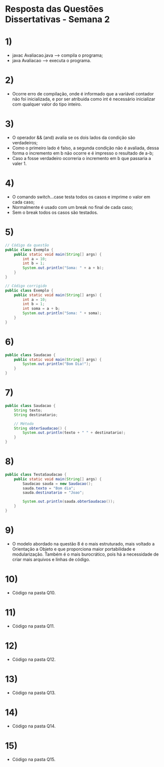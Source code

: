 # Resposta das Questões Dissertativas - Semana 2

# 1) 
- javac Avaliacao.java --> compila o programa;
- java Avaliacao --> executa o programa.

# 2)
- Ocorre erro de compilação, onde é informado que a variável contador não foi inicializada, e por ser atribuida como int é necessário inicializar com qualquer valor do tipo inteiro.

# 3)
- O operador && (and) avalia se os dois lados da condição são verdadeiros;
- Como o primeiro lado é falso, a segunda condição não é avaliada, dessa forma o incremento em b não ocorre e é impresso o resultado de a-b;
- Caso a fosse verdadeiro ocorreria o incremento em b que passaria a valer 1.

# 4)
- O comando switch...case testa todos os casos e imprime o valor em cada caso;
- Normalmente é usado com um break no final de cada caso;
- Sem o break todos os casos são testados.

# 5)
``` Java
// Código da questão
public class Exemplo {
    public static void main(String[] args) {
        int a = 10;
        int b = 1;
        System.out.println("Soma: " + a + b);
    }
}

// Código corrigido
public class Exemplo {
    public static void main(String[] args) {
        int a = 10;
        int b = 1;
        int soma = a + b;
        System.out.println("Soma: " + soma);
    }
} 
```

# 6)
``` Java
public class Saudacao {
    public static void main(String[] args) {
        System.out.println("Bom Dia!");
    }
}
```

# 7)
``` Java
public class Saudacao {
    String texto;
    String destinatario;

    // Método
    String obterSaudacao() {
        System.out.println(texto + " " + destinatario);
    }
}
```

# 8)
``` Java
public class TestaSaudacao {
    public static void main(String[] args) {
        Saudacao sauda = new Saudacao();
        sauda.texto = "Bom dia";
        sauda.destinatario = "Joao";

        System.out.println(sauda.obterSaudacao());
    }    
}
```

# 9)
- O modelo abordado na questão 8 é o mais estruturado, mais voltado a Orientação a Objeto e que proporciona maior portabilidade e modularização. Também é o mais burocrático, pois há a necessidade de criar mais arquivos e linhas de código.

# 10)
- Código na pasta Q10.

# 11)
- Código na pasta Q11.

# 12)
- Código na pasta Q12.

# 13)
- Código na pasta Q13.

# 14)
- Código na pasta Q14.

# 15)
- Código na pasta Q15.
